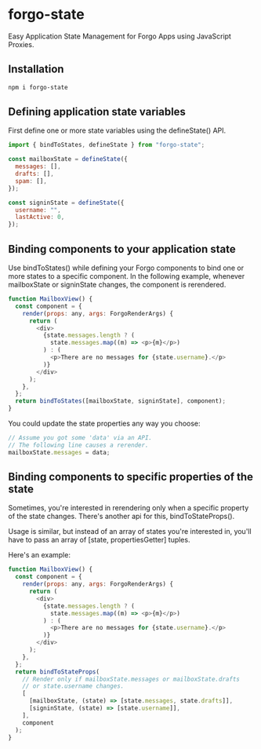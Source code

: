 # forgo-state

Easy Application State Management for Forgo Apps using JavaScript Proxies.

## Installation

```sh
npm i forgo-state
```

## Defining application state variables

First define one or more state variables using the defineState() API.

```js
import { bindToStates, defineState } from "forgo-state";

const mailboxState = defineState({
  messages: [],
  drafts: [],
  spam: [],
});

const signinState = defineState({
  username: "",
  lastActive: 0,
});
```

## Binding components to your application state

Use bindToStates() while defining your Forgo components to bind one or more states to a specific component. In the following example, whenever mailboxState or signinState changes, the component is rerendered.

```js
function MailboxView() {
  const component = {
    render(props: any, args: ForgoRenderArgs) {
      return (
        <div>
          {state.messages.length ? (
            state.messages.map((m) => <p>{m}</p>)
          ) : (
            <p>There are no messages for {state.username}.</p>
          )}
        </div>
      );
    },
  };
  return bindToStates([mailboxState, signinState], component);
}
```

You could update the state properties any way you choose:

```js
// Assume you got some 'data' via an API.
// The following line causes a rerender.
mailboxState.messages = data;
```

## Binding components to specific properties of the state

Sometimes, you're interested in rerendering only when a specific property of the state changes. There's another api for this, bindToStateProps().

Usage is similar, but instead of an array of states you're interested in, you'll have to pass an array of [state, propertiesGetter] tuples.

Here's an example:

```js
function MailboxView() {
  const component = {
    render(props: any, args: ForgoRenderArgs) {
      return (
        <div>
          {state.messages.length ? (
            state.messages.map((m) => <p>{m}</p>)
          ) : (
            <p>There are no messages for {state.username}.</p>
          )}
        </div>
      );
    },
  };
  return bindToStateProps(
    // Render only if mailboxState.messages or mailboxState.drafts
    // or state.username changes.
    [
      [mailboxState, (state) => [state.messages, state.drafts]],
      [signinState, (state) => [state.username]],
    ],
    component
  );
}
```
